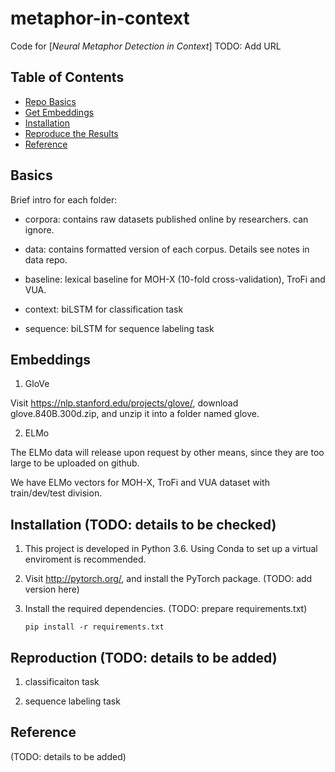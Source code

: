 # metaphor-in-context
Code for [_Neural Metaphor Detection in Context_] TODO: Add URL

## Table of Contents
- [Repo Basics](#Basics)
- [Get Embeddings](#Embeddings)
- [Installation](#Installation)
- [Reproduce the Results](#Reproduction)
- [Reference](#Reference)

## Basics
Brief intro for each folder:

- corpora: contains raw datasets published online by researchers. can ignore.

- data: contains formatted version of each corpus. Details see notes in data repo.

- baseline: lexical baseline for MOH-X (10-fold cross-validation), TroFi and VUA.

- context: biLSTM for classification task

- sequence: biLSTM for sequence labeling task

## Embeddings
1. GloVe

Visit https://nlp.stanford.edu/projects/glove/, download glove.840B.300d.zip, and unzip it into a folder named glove.

2. ELMo

The ELMo data will release upon request by other means, since they are too large to be uploaded on github.

We have ELMo vectors for MOH-X, TroFi and VUA dataset with train/dev/test division. 

## Installation (TODO: details to be checked)
1. This project is developed in Python 3.6. Using Conda to set up a virtual enviroment is recommended.

2. Visit http://pytorch.org/, and install the PyTorch package. (TODO: add version here)

3. Install the required dependencies. (TODO: prepare requirements.txt)
    ```
    pip install -r requirements.txt
    ```

## Reproduction (TODO: details to be added)
1. classificaiton task

2. sequence labeling task


## Reference
(TODO: details to be added)
